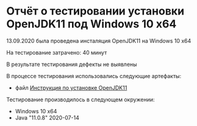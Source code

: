 # Отчёт о тестировании установки OpenJDK11 под Windows 10 x64

13.09.2020 была проведена инсталяция OpenJDK11 на Windows 10 x64

На тестирование затрачено: 40 минут

В результате тестирования дефекты не выявлены

В процессе тестирования использовались следующие артефакты:

* файл [Инструкция по установке OpenJDK11](https://github.com/netology-code/javaqa-homeworks/blob/master/intro/openjdk11-manual.md)

Тестирование производилось в следующем окружении:

* Windows 10 x64
* Java "11.0.8" 2020-07-14
